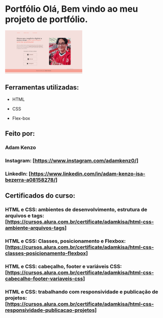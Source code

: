 # Portfólio Olá, Bem vindo ao meu projeto de portfólio.

<img src="./assets/2023-07-28.png" alt="imagem portfolio" width="50%">

## Ferramentas utilizadas:

* HTML

* CSS

* Flex-box

## Feito por:

### Adam Kenzo

### Instagram: [https://www.instagram.com/adamkenz0/]

### LinkedIn: [https://www.linkedin.com/in/adam-kenzo-isa-bezerra-a08158278/]

## Certificados do curso:

### HTML e CSS: ambientes de desenvolvimento, estrutura de arquivos e tags: [https://cursos.alura.com.br/certificate/adamkisa/html-css-ambiente-arquivos-tags]

### HTML e CSS: Classes, posicionamento e Flexbox: [https://cursos.alura.com.br/certificate/adamkisa/html-css-classes-posicionamento-flexbox]

### HTML e CSS: cabeçalho, footer e variáveis CSS: [https://cursos.alura.com.br/certificate/adamkisa/html-css-cabecalho-footer-variaveis-css]

### HTML e CSS: trabalhando com responsividade e publicação de projetos: [https://cursos.alura.com.br/certificate/adamkisa/html-css-responsividade-publicacao-projetos]